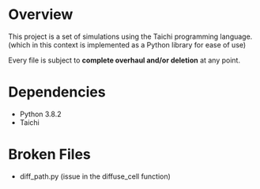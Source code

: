 # Overview
This project is a set of simulations using the Taichi programming language. (which in this context is implemented as a Python library for ease of use)

Every file is subject to **complete overhaul and/or deletion** at any point.

# Dependencies
- Python 3.8.2
- Taichi

# Broken Files
- diff_path.py (issue in the diffuse_cell function)